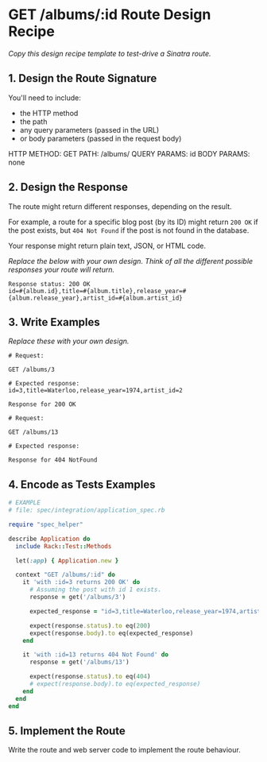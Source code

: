 # GET /albums/:id Route Design Recipe

_Copy this design recipe template to test-drive a Sinatra route._

## 1. Design the Route Signature

You'll need to include:
  * the HTTP method
  * the path
  * any query parameters (passed in the URL)
  * or body parameters (passed in the request body)

HTTP METHOD: GET
PATH: /albums/
QUERY PARAMS: id
BODY PARAMS: none

## 2. Design the Response

The route might return different responses, depending on the result.

For example, a route for a specific blog post (by its ID) might return `200 OK` if the post exists, but `404 Not Found` if the post is not found in the database.

Your response might return plain text, JSON, or HTML code. 

_Replace the below with your own design. Think of all the different possible responses your route will return._

```
Response status: 200 OK
id=#{album.id},title=#{album.title},release_year=#{album.release_year},artist_id=#{album.artist_id}
```

## 3. Write Examples

_Replace these with your own design._

```
# Request:

GET /albums/3

# Expected response:
id=3,title=Waterloo,release_year=1974,artist_id=2

Response for 200 OK
```

```
# Request:

GET /albums/13

# Expected response:

Response for 404 NotFound
```

## 4. Encode as Tests Examples

```ruby
# EXAMPLE
# file: spec/integration/application_spec.rb

require "spec_helper"

describe Application do
  include Rack::Test::Methods

  let(:app) { Application.new }

  context "GET /albums/:id" do
    it 'with :id=3 returns 200 OK' do
      # Assuming the post with id 1 exists.
      response = get('/albums/3')

      expected_response = "id=3,title=Waterloo,release_year=1974,artist_id=2"

      expect(response.status).to eq(200)
      expect(response.body).to eq(expected_response)
    end

    it 'with :id=13 returns 404 Not Found' do
      response = get('/albums/13')

      expect(response.status).to eq(404)
      # expect(response.body).to eq(expected_response)
    end
  end
end
```

## 5. Implement the Route

Write the route and web server code to implement the route behaviour.
